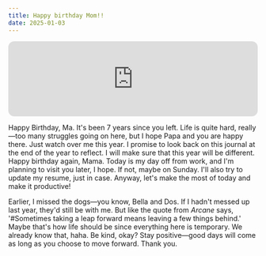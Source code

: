 ```yaml
---
title: Happy birthday Mom!!
date: 2025-01-03
---
```


<iframe style="border-radius:12px" src="https://open.spotify.com/embed/track/6wdCelHrPh7UfliNjwRTUv?utm_source=generator&theme=0" width="100%" height="152" frameBorder="0" allowfullscreen="" allow="autoplay; clipboard-write; encrypted-media; fullscreen; picture-in-picture" loading="lazy"></iframe>

Happy Birthday, Ma. It's been 7 years since you left. Life is quite hard, really—too many struggles going on here, but I hope Papa and you are happy there. Just watch over me this year. I promise to look back on this journal at the end of the year to reflect. I will make sure that this year will be different. Happy birthday again, Mama. Today is my day off from work, and I'm planning to visit you later, I hope. If not, maybe on Sunday. I'll also try to update my resume, just in case. Anyway, let's make the most of today and make it productive!

Earlier, I missed the dogs—you know, Bella and Dos. If I hadn't messed up last year, they'd still be with me. But like the quote from _Arcane_ says, '#Sometimes taking a leap forward means leaving a few things behind.' Maybe that's how life should be since everything here is temporary. We already know that, haha. Be kind, okay? Stay positive—good days will come as long as you choose to move forward. Thank you.